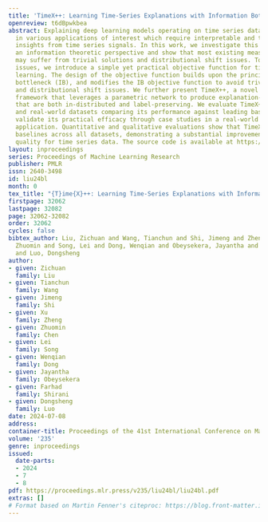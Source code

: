 ```yaml
---
title: 'TimeX++: Learning Time-Series Explanations with Information Bottleneck'
openreview: t6dBpwkbea
abstract: Explaining deep learning models operating on time series data is crucial
  in various applications of interest which require interpretable and transparent
  insights from time series signals. In this work, we investigate this problem from
  an information theoretic perspective and show that most existing measures of explainability
  may suffer from trivial solutions and distributional shift issues. To address these
  issues, we introduce a simple yet practical objective function for time series explainable
  learning. The design of the objective function builds upon the principle of information
  bottleneck (IB), and modifies the IB objective function to avoid trivial solutions
  and distributional shift issues. We further present TimeX++, a novel explanation
  framework that leverages a parametric network to produce explanation-embedded instances
  that are both in-distributed and label-preserving. We evaluate TimeX++ on both synthetic
  and real-world datasets comparing its performance against leading baselines, and
  validate its practical efficacy through case studies in a real-world environmental
  application. Quantitative and qualitative evaluations show that TimeX++ outperforms
  baselines across all datasets, demonstrating a substantial improvement in explanation
  quality for time series data. The source code is available at https://github.com/zichuan-liu/TimeXplusplus.
layout: inproceedings
series: Proceedings of Machine Learning Research
publisher: PMLR
issn: 2640-3498
id: liu24bl
month: 0
tex_title: "{T}ime{X}++: Learning Time-Series Explanations with Information Bottleneck"
firstpage: 32062
lastpage: 32082
page: 32062-32082
order: 32062
cycles: false
bibtex_author: Liu, Zichuan and Wang, Tianchun and Shi, Jimeng and Zheng, Xu and Chen,
  Zhuomin and Song, Lei and Dong, Wenqian and Obeysekera, Jayantha and Shirani, Farhad
  and Luo, Dongsheng
author:
- given: Zichuan
  family: Liu
- given: Tianchun
  family: Wang
- given: Jimeng
  family: Shi
- given: Xu
  family: Zheng
- given: Zhuomin
  family: Chen
- given: Lei
  family: Song
- given: Wenqian
  family: Dong
- given: Jayantha
  family: Obeysekera
- given: Farhad
  family: Shirani
- given: Dongsheng
  family: Luo
date: 2024-07-08
address:
container-title: Proceedings of the 41st International Conference on Machine Learning
volume: '235'
genre: inproceedings
issued:
  date-parts:
  - 2024
  - 7
  - 8
pdf: https://proceedings.mlr.press/v235/liu24bl/liu24bl.pdf
extras: []
# Format based on Martin Fenner's citeproc: https://blog.front-matter.io/posts/citeproc-yaml-for-bibliographies/
---
```

